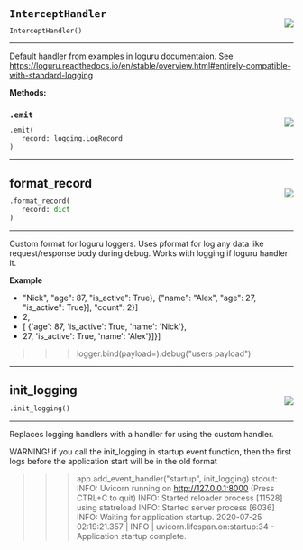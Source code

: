 #



## `InterceptHandler`
<p align="right" style="margin-top:-20px;margin-bottom:-15px;"><a href="https://github.com/swelcker/U2D_MSA_SDK/tree/0.0.7/u2d_msa_sdk/utils/logger.py/#L14"><img src="https://img.shields.io/badge/-source-cccccc?style=flat&logo=github"></a></p>

```python
InterceptHandler()
```


---
Default handler from examples in loguru documentaion.
See https://loguru.readthedocs.io/en/stable/overview.html#entirely-compatible-with-standard-logging


**Methods:**



### `.emit`
<p align="right" style="margin-top:-20px;margin-bottom:-15px;"><a href="https://github.com/swelcker/U2D_MSA_SDK/tree/0.0.7/u2d_msa_sdk/utils/logger.py/#L20"><img src="https://img.shields.io/badge/-source-cccccc?style=flat&logo=github"></a></p>

```python
.emit(
   record: logging.LogRecord
)
```


----



## format_record
<p align="right" style="margin-top:-20px;margin-bottom:-15px;"><a href="https://github.com/swelcker/U2D_MSA_SDK/tree/0.0.7/u2d_msa_sdk/utils/logger.py/#L38"><img src="https://img.shields.io/badge/-source-cccccc?style=flat&logo=github"></a></p>

```python
.format_record(
   record: dict
)
```

---
Custom format for loguru loggers.
Uses pformat for log any data like request/response body during debug.
Works with logging if loguru handler it.

**Example**

* "Nick", "age": 87, "is_active": True}, {"name": "Alex", "age": 27, "is_active": True}], "count": 2}]
* 2,
* [   {'age': 87, 'is_active': True, 'name': 'Nick'},
* 27, 'is_active': True, 'name': 'Alex'}]}]
>>> logger.bind(payload=).debug("users payload")

----



## init_logging
<p align="right" style="margin-top:-20px;margin-bottom:-15px;"><a href="https://github.com/swelcker/U2D_MSA_SDK/tree/0.0.7/u2d_msa_sdk/utils/logger.py/#L62"><img src="https://img.shields.io/badge/-source-cccccc?style=flat&logo=github"></a></p>

```python
.init_logging()
```

---
Replaces logging handlers with a handler for using the custom handler.

WARNING!
if you call the init_logging in startup event function,
then the first logs before the application start will be in the old format
>>> app.add_event_handler("startup", init_logging)
stdout:
INFO:     Uvicorn running on http://127.0.0.1:8000 (Press CTRL+C to quit)
INFO:     Started reloader process [11528] using statreload
INFO:     Started server process [6036]
INFO:     Waiting for application startup.
2020-07-25 02:19:21.357 | INFO     | uvicorn.lifespan.on:startup:34 - Application startup complete.
